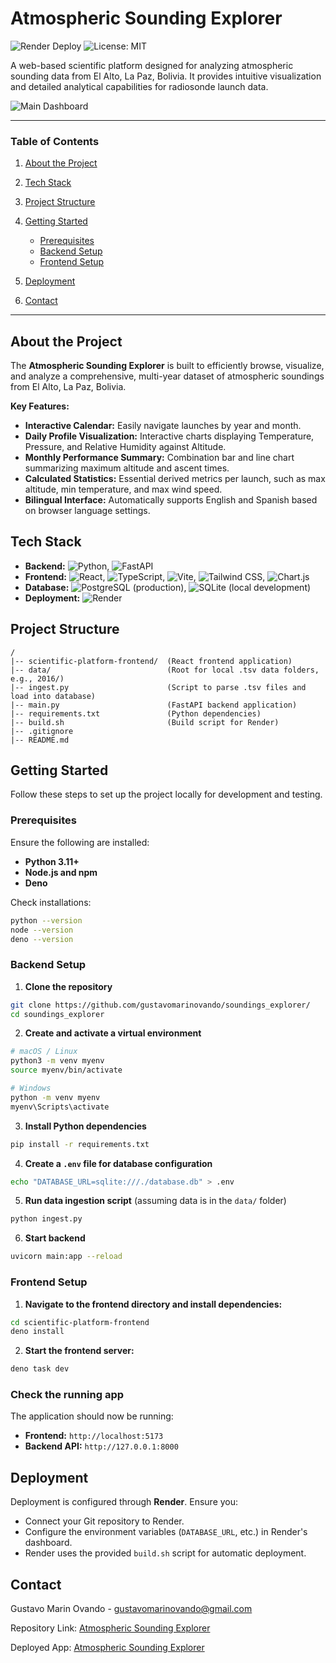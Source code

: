 # Atmospheric Sounding Explorer

![Render Deploy](https://img.shields.io/badge/Deploy-Render-blue?logo=render) ![License: MIT](https://img.shields.io/badge/License-MIT-yellow.svg)

A web-based scientific platform designed for analyzing atmospheric sounding data from El Alto, La Paz, Bolivia. It provides intuitive visualization and detailed analytical capabilities for radiosonde launch data.

![Main Dashboard](your-image-link-here)

---

### Table of Contents

1. [About the Project](#about-the-project)
2. [Tech Stack](#tech-stack)
3. [Project Structure](#project-structure)
4. [Getting Started](#getting-started)

   * [Prerequisites](#prerequisites)
   * [Backend Setup](#backend-setup)
   * [Frontend Setup](#frontend-setup)
5. [Deployment](#deployment)
6. [Contact](#contact)

---

## About the Project

The **Atmospheric Sounding Explorer** is built to efficiently browse, visualize, and analyze a comprehensive, multi-year dataset of atmospheric soundings from El Alto, La Paz, Bolivia.

**Key Features:**

* **Interactive Calendar:** Easily navigate launches by year and month.
* **Daily Profile Visualization:** Interactive charts displaying Temperature, Pressure, and Relative Humidity against Altitude.
* **Monthly Performance Summary:** Combination bar and line chart summarizing maximum altitude and ascent times.
* **Calculated Statistics:** Essential derived metrics per launch, such as max altitude, min temperature, and max wind speed.
* **Bilingual Interface:** Automatically supports English and Spanish based on browser language settings.

## Tech Stack

* **Backend:** ![Python](https://img.shields.io/badge/Python-3.11+-blue?logo=python\&logoColor=white), ![FastAPI](https://img.shields.io/badge/FastAPI-009688?logo=fastapi\&logoColor=white)
* **Frontend:** ![React](https://img.shields.io/badge/React-18+-61DAFB?logo=react\&logoColor=black), ![TypeScript](https://img.shields.io/badge/TypeScript-3178C6?logo=typescript\&logoColor=white), ![Vite](https://img.shields.io/badge/Vite-646CFF?logo=vite\&logoColor=white), ![Tailwind CSS](https://img.shields.io/badge/Tailwind_CSS-38B2AC?logo=tailwind-css\&logoColor=white), ![Chart.js](https://img.shields.io/badge/Chart.js-FF6384?logo=chart.js\&logoColor=white)
* **Database:** ![PostgreSQL](https://img.shields.io/badge/PostgreSQL-316192?logo=postgresql\&logoColor=white) (production), ![SQLite](https://img.shields.io/badge/SQLite-003B57?logo=sqlite\&logoColor=white) (local development)
* **Deployment:** ![Render](https://img.shields.io/badge/Render-46E3B7?logo=render\&logoColor=white)

## Project Structure

```
/
|-- scientific-platform-frontend/  (React frontend application)
|-- data/                          (Root for local .tsv data folders, e.g., 2016/)
|-- ingest.py                      (Script to parse .tsv files and load into database)
|-- main.py                        (FastAPI backend application)
|-- requirements.txt               (Python dependencies)
|-- build.sh                       (Build script for Render)
|-- .gitignore
|-- README.md
```

## Getting Started

Follow these steps to set up the project locally for development and testing.

### Prerequisites

Ensure the following are installed:

* **Python 3.11+**
* **Node.js and npm**
* **Deno**

Check installations:

```sh
python --version
node --version
deno --version
```

### Backend Setup

1. **Clone the repository**

```sh
git clone https://github.com/gustavomarinovando/soundings_explorer/
cd soundings_explorer
```

2. **Create and activate a virtual environment**

```sh
# macOS / Linux
python3 -m venv myenv
source myenv/bin/activate

# Windows
python -m venv myenv
myenv\Scripts\activate
```

3. **Install Python dependencies**

```sh
pip install -r requirements.txt
```

4. **Create a `.env` file for database configuration**

```sh
echo "DATABASE_URL=sqlite:///./database.db" > .env
```

5. **Run data ingestion script** (assuming data is in the `data/` folder)

```sh
python ingest.py
```

6. **Start backend**
```sh
uvicorn main:app --reload
```
### Frontend Setup

1. **Navigate to the frontend directory and install dependencies:**

```sh
cd scientific-platform-frontend
deno install
```

2. **Start the frontend server:**

```sh
deno task dev
```

### Check the running app

The application should now be running:

* **Frontend:** `http://localhost:5173`
* **Backend API:** `http://127.0.0.1:8000`

## Deployment

Deployment is configured through **Render**. Ensure you:

* Connect your Git repository to Render.
* Configure the environment variables (`DATABASE_URL`, etc.) in Render's dashboard.
* Render uses the provided `build.sh` script for automatic deployment.

## Contact

Gustavo Marin Ovando - gustavomarinovando@gmail.com

Repository Link: [Atmospheric Sounding Explorer](https://github.com/gustavomarinovando/soundings_explorer/)

Deployed App: [Atmospheric Sounding Explorer](https://soundings-explorer.onrender.com/)
